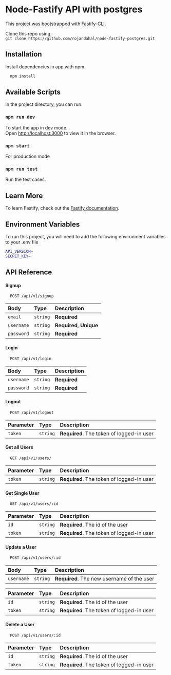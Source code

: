 # Node-Fastify API with postgres
This project was bootstrapped with Fastify-CLI.

Clone this repo using:  
`git clone https://github.com/rojandahal/node-fastify-postgres.git`


## Installation

Install dependencies in app with npm

```bash
  npm install
```
    

## Available Scripts

In the project directory, you can run:

### `npm run dev`
To start the app in dev mode.\
Open [http://localhost:3000](http://localhost:3000) to view it in the browser.

### `npm start`

For production mode

### `npm run test`

Run the test cases.

## Learn More

To learn Fastify, check out the [Fastify documentation](https://www.fastify.io/docs/latest/).


## Environment Variables

To run this project, you will need to add the following environment variables to your .env file

```bash
API_VERSION=
SECRET_KEY=
```


## API Reference

#### Signup

```http
  POST /api/v1/signup
```

| Body  | Type     | Description                |
| :-------- | :------- | :------------------------- |
| `email` | `string` | **Required**|
| `username` | `string` | **Required, Unique** |
| `password` | `string` | **Required**|

#### Login

```http
  POST /api/v1/login
```
| Body | Type     | Description                       |
| :-------- | :------- | :-------------------------------- |
| `username`      | `string` | **Required** |
| `password`      | `string` | **Required** |

#### Logout

```http
  POST /api/v1/logout
```
| Parameter | Type     | Description                       |
| :-------- | :------- | :-------------------------------- |
| `token`      | `string` | **Required**. The token of logged-in user |

#### Get all Users
```http
  GET /api/v1/users/
```
| Parameter | Type     | Description                       |
| :-------- | :------- | :-------------------------------- |
| `token`      | `string` | **Required**. The token of logged-in user |

#### Get Single User
```http
  GET /api/v1/users/:id
```
| Parameter | Type     | Description                       |
| :-------- | :------- | :-------------------------------- |
| `id`      | `string` | **Required**. The id of the user |
| `token`      | `string` | **Required**. The token of logged-in user |

#### Update a User
```http
  POST /api/v1/users/:id
  ```
| Body | Type     | Description                       |
| :-------- | :------- | :-------------------------------- |
| `username`      | `string` | **Required**. The new username of the user |

| Parameter | Type     | Description                       |
| :-------- | :------- | :-------------------------------- |
| `id`      | `string` | **Required**. The id of the user |
| `token`      | `string` | **Required**. The token of logged-in user |

#### Delete a User
```http
  POST /api/v1/users/:id
```
| Parameter | Type     | Description                       |
| :-------- | :------- | :-------------------------------- |
| `id`      | `string` | **Required**. The id of the user |
| `token`      | `string` | **Required**. The token of logged-in user |